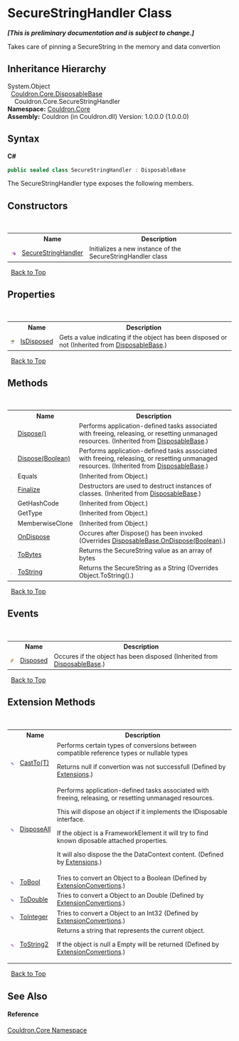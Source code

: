 # SecureStringHandler Class
 _**\[This is preliminary documentation and is subject to change.\]**_

Takes care of pinning a SecureString in the memory and data convertion


## Inheritance Hierarchy
System.Object<br />&nbsp;&nbsp;<a href="T_Couldron_Core_DisposableBase">Couldron.Core.DisposableBase</a><br />&nbsp;&nbsp;&nbsp;&nbsp;Couldron.Core.SecureStringHandler<br />
**Namespace:**&nbsp;<a href="N_Couldron_Core">Couldron.Core</a><br />**Assembly:**&nbsp;Couldron (in Couldron.dll) Version: 1.0.0.0 (1.0.0.0)

## Syntax

**C#**<br />
``` C#
public sealed class SecureStringHandler : DisposableBase
```

The SecureStringHandler type exposes the following members.


## Constructors
&nbsp;<table><tr><th></th><th>Name</th><th>Description</th></tr><tr><td>![Public method](media/pubmethod.gif "Public method")</td><td><a href="M_Couldron_Core_SecureStringHandler__ctor">SecureStringHandler</a></td><td>
Initializes a new instance of the SecureStringHandler class</td></tr></table>&nbsp;
<a href="#securestringhandler-class">Back to Top</a>

## Properties
&nbsp;<table><tr><th></th><th>Name</th><th>Description</th></tr><tr><td>![Public property](media/pubproperty.gif "Public property")</td><td><a href="P_Couldron_Core_DisposableBase_IsDisposed">IsDisposed</a></td><td>
Gets a value indicating if the object has been disposed or not
 (Inherited from <a href="T_Couldron_Core_DisposableBase">DisposableBase</a>.)</td></tr></table>&nbsp;
<a href="#securestringhandler-class">Back to Top</a>

## Methods
&nbsp;<table><tr><th></th><th>Name</th><th>Description</th></tr><tr><td>![Public method](media/pubmethod.gif "Public method")</td><td><a href="M_Couldron_Core_DisposableBase_Dispose">Dispose()</a></td><td>
Performs application-defined tasks associated with freeing, releasing, or resetting unmanaged resources.
 (Inherited from <a href="T_Couldron_Core_DisposableBase">DisposableBase</a>.)</td></tr><tr><td>![Protected method](media/protmethod.gif "Protected method")</td><td><a href="M_Couldron_Core_DisposableBase_Dispose_1">Dispose(Boolean)</a></td><td>
Performs application-defined tasks associated with freeing, releasing, or resetting unmanaged resources.
 (Inherited from <a href="T_Couldron_Core_DisposableBase">DisposableBase</a>.)</td></tr><tr><td>![Public method](media/pubmethod.gif "Public method")</td><td>Equals</td><td> (Inherited from Object.)</td></tr><tr><td>![Protected method](media/protmethod.gif "Protected method")</td><td><a href="M_Couldron_Core_DisposableBase_Finalize">Finalize</a></td><td>
Destructors are used to destruct instances of classes.
 (Inherited from <a href="T_Couldron_Core_DisposableBase">DisposableBase</a>.)</td></tr><tr><td>![Public method](media/pubmethod.gif "Public method")</td><td>GetHashCode</td><td> (Inherited from Object.)</td></tr><tr><td>![Public method](media/pubmethod.gif "Public method")</td><td>GetType</td><td> (Inherited from Object.)</td></tr><tr><td>![Protected method](media/protmethod.gif "Protected method")</td><td>MemberwiseClone</td><td> (Inherited from Object.)</td></tr><tr><td>![Protected method](media/protmethod.gif "Protected method")</td><td><a href="M_Couldron_Core_SecureStringHandler_OnDispose">OnDispose</a></td><td>
Occures after Dispose() has been invoked
 (Overrides <a href="M_Couldron_Core_DisposableBase_OnDispose">DisposableBase.OnDispose(Boolean)</a>.)</td></tr><tr><td>![Public method](media/pubmethod.gif "Public method")</td><td><a href="M_Couldron_Core_SecureStringHandler_ToBytes">ToBytes</a></td><td>
Returns the SecureString value as an array of bytes</td></tr><tr><td>![Public method](media/pubmethod.gif "Public method")</td><td><a href="M_Couldron_Core_SecureStringHandler_ToString">ToString</a></td><td>
Returns the SecureString as a String
 (Overrides Object.ToString().)</td></tr></table>&nbsp;
<a href="#securestringhandler-class">Back to Top</a>

## Events
&nbsp;<table><tr><th></th><th>Name</th><th>Description</th></tr><tr><td>![Public event](media/pubevent.gif "Public event")</td><td><a href="E_Couldron_Core_DisposableBase_Disposed">Disposed</a></td><td>
Occures if the object has been disposed
 (Inherited from <a href="T_Couldron_Core_DisposableBase">DisposableBase</a>.)</td></tr></table>&nbsp;
<a href="#securestringhandler-class">Back to Top</a>

## Extension Methods
&nbsp;<table><tr><th></th><th>Name</th><th>Description</th></tr><tr><td>![Public Extension Method](media/pubextension.gif "Public Extension Method")</td><td><a href="M_Couldron_Extensions_CastTo__1">CastTo(T)</a></td><td>
Performs certain types of conversions between compatible reference types or nullable types 

 Returns null if convertion was not successfull
 (Defined by <a href="T_Couldron_Extensions">Extensions</a>.)</td></tr><tr><td>![Public Extension Method](media/pubextension.gif "Public Extension Method")</td><td><a href="M_Couldron_Extensions_DisposeAll">DisposeAll</a></td><td>
Performs application-defined tasks associated with freeing, releasing, or resetting unmanaged resources. 

 This will dispose an object if it implements the IDisposable interface. 

 If the object is a FrameworkElement it will try to find known diposable attached properties. 

 It will also dispose the the DataContext content.
 (Defined by <a href="T_Couldron_Extensions">Extensions</a>.)</td></tr><tr><td>![Public Extension Method](media/pubextension.gif "Public Extension Method")</td><td><a href="M_Couldron_ExtensionConvertions_ToBool">ToBool</a></td><td>
Tries to convert an Object to a Boolean
 (Defined by <a href="T_Couldron_ExtensionConvertions">ExtensionConvertions</a>.)</td></tr><tr><td>![Public Extension Method](media/pubextension.gif "Public Extension Method")</td><td><a href="M_Couldron_ExtensionConvertions_ToDouble">ToDouble</a></td><td>
Tries to convert a Object to an Double
 (Defined by <a href="T_Couldron_ExtensionConvertions">ExtensionConvertions</a>.)</td></tr><tr><td>![Public Extension Method](media/pubextension.gif "Public Extension Method")</td><td><a href="M_Couldron_ExtensionConvertions_ToInteger">ToInteger</a></td><td>
Tries to convert a Object to an Int32
 (Defined by <a href="T_Couldron_ExtensionConvertions">ExtensionConvertions</a>.)</td></tr><tr><td>![Public Extension Method](media/pubextension.gif "Public Extension Method")</td><td><a href="M_Couldron_ExtensionConvertions_ToString2">ToString2</a></td><td>
Returns a string that represents the current object. 

 If the object is null a Empty will be returned
 (Defined by <a href="T_Couldron_ExtensionConvertions">ExtensionConvertions</a>.)</td></tr></table>&nbsp;
<a href="#securestringhandler-class">Back to Top</a>

## See Also


#### Reference
<a href="N_Couldron_Core">Couldron.Core Namespace</a><br />